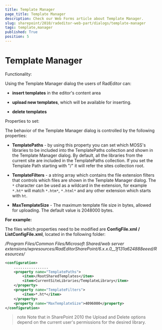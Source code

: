 ```yaml
---
title: Template Manager
page_title: Template Manager
description: Check our Web Forms article about Template Manager.
slug: sharepoint/2010/radeditor-web-part/dialogs/template-manager
tags: template,manager
published: True
position: 5
---
```


# Template Manager

Functionality:

Using the Template Manager dialog the users of RadEditor can:

* **insert templates** in the editor's content area

* **upload new templates**, which will be available for inserting.

* **delete templates**

Properties to set: 

The behavior of the Template Manager dialog is controlled by the following properties:

* **TemplatePaths** - by using this property you can set which MOSS's libraries to be included into the TemplatePaths collection and shown in the Template Manager dialog. By default, all the libraries from the current site are included in the TemplatePaths collection. If you set the Template Path starting with "/" it will refer the sites collection root.

* **TemplateFilters** - a string array which contains the file extension filters that controls which files are shown in the Template Manager dialog. The `*` character can be used as a wildcard in the extension, for example `*.ht*` will match `*.htm*`, `*.html*` and any other extension which starts with `ht`.

* **MaxTemplateSize** - The maximum template file size in bytes, allowed for uploading. The default value is 2048000 bytes.

**For example:**

The files which properties need to be modified are **ConfigFile.xml / ListConfigFile.xml**, located in the following folder:

_/Program Files/Common Files/Microsoft Shared/web server extensions/wpresources/RadEditorSharePoint/6.x.x.0__1f131a624888eeed/Resources/_

````XML
<configuration>
    ................
    <property name="TemplatePaths">
        <item>/RootSharedTemplates</item>
        <item>CurrentSiteLibraries/TemplateLibrary</item>
    </property>
    <property name="TemplateFilters">
        <item>*.ht*</item>
    </property>
    <property name="MaxTemplateSize">4096000</property>
</configuration>
````

>note Note that in SharePoint 2010 the Upload and Delete options depend on the current user's permissions for the desired library.

